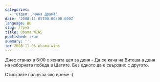 ```yaml
---
categories:
  - 'Отдел: Лична Драма'
date: '2008-11-05T00:00:00.000Z'
language: BG
slug: /?p=5
title: Obama WINS
published: true
summary: ''
id: 2008-11-05-obama-wins
---
```


Днес станах в 6:00 с ясната цел за деня - Да се кача на Витоша в деня на изборната победа в Щатите. Без едното да е свързано с другото.


Стискайте палци за яко време :)
